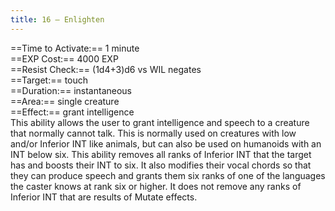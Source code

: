 ```yaml
---
title: 16 – Enlighten
---
```

==Time to Activate:== 1 minute  
==EXP Cost:== 4000 EXP  
==Resist Check:== (1d4+3)d6 vs WIL negates  
==Target:== touch  
==Duration:== instantaneous  
==Area:== single creature  
==Effect:== grant intelligence  
This ability allows the user to grant intelligence and speech to a creature that normally cannot talk. This is normally used on creatures with low and/or Inferior INT like animals, but can also be used on humanoids with an INT below six. This ability removes all ranks of Inferior INT that the target has and boosts their INT to six. It also modifies their vocal chords so that they can produce speech and grants them six ranks of one of the languages the caster knows at rank six or higher. It does not remove any ranks of Inferior INT that are results of Mutate effects.  
